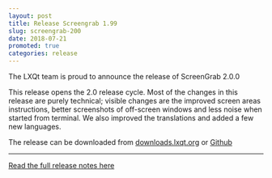 ```yaml
---
layout: post
title: Release Screengrab 1.99
slug: screengrab-200
date: 2018-07-21
promoted: true
categories: release
---
```


The LXQt team is proud to announce the release of ScreenGrab 2.0.0

This release opens the 2.0 release cycle. Most of the changes in this release are purely technical; visible changes are the improved screen areas instructions, better screenshots of off-screen windows and less noise when started from terminal. We also improved the translations and added a few new languages.

The release can be downloaded from [downloads.lxqt.org](https://downloads.lxqt.org/current.html) or [Github](https://github.com/lxqt/screengrab/releases)

----

[Read the full release notes here](https://forum.lxqt.org/t/release-screengrab-2-0-0/1081)
